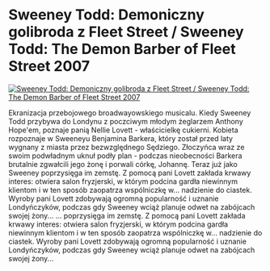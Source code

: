 Sweeney Todd: Demoniczny golibroda z Fleet Street / Sweeney Todd: The Demon Barber of Fleet Street 2007 
=============
[![Sweeney Todd: Demoniczny golibroda z Fleet Street / Sweeney Todd: The Demon Barber of Fleet Street 2007 ](http://vidos.pl/images/player.gif)](http://vidos.pl/sweeney-todd-demoniczny-golibroda-z-fleet-street-sweeney-todd-the-demon-barber-of-fleet-street-2007)

 Ekranizacja przebojowego broadwayowskiego musicalu. Kiedy Sweeney Todd przybywa do Londynu z poczciwym młodym żeglarzem Anthony Hope'em, poznaje panią Nellie Lovett - właścicielkę cukierni. Kobieta rozpoznaje w Sweeneyu Benjamina Barkera, który został przed laty wygnany z miasta przez bezwzględnego Sędziego. Złoczyńca wraz ze swoim podwładnym uknuł podły plan - podczas nieobecności Barkera brutalnie zgwałcili jego żonę i porwali córkę, Johannę. Teraz już jako Sweeney poprzysięga im zemstę. Z pomocą pani Lovett zakłada krwawy interes: otwiera salon fryzjerski, w którym podcina gardła niewinnym klientom i w ten sposób zaopatrza wspólniczkę w... nadzienie do ciastek. Wyroby pani Lovett zdobywają ogromną popularność i uznanie Londyńczyków, podczas gdy Sweeney wciąż planuje odwet na zabójcach swojej żony...  ... poprzysięga im zemstę. Z pomocą pani Lovett zakłada krwawy interes: otwiera salon fryzjerski, w którym podcina gardła niewinnym klientom i w ten sposób zaopatrza wspólniczkę w... nadzienie do ciastek. Wyroby pani Lovett zdobywają ogromną popularność i uznanie Londyńczyków, podczas gdy Sweeney wciąż planuje odwet na zabójcach swojej żony...
